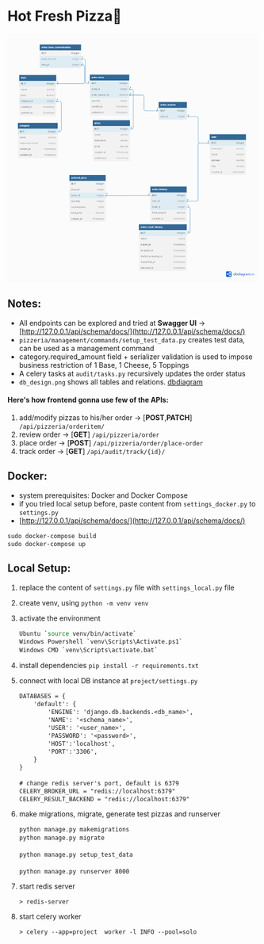 # Hot Fresh Pizza🍕

<img src="db_design.png" height="500px">

## Notes:

* All endpoints can be explored and tried at **Swagger UI** -> [http://127.0.0.1/api/schema/docs/](http://127.0.0.1/api/schema/docs/)
* `pizzeria/management/commands/setup_test_data.py` creates test data, can be used as a management command
* category.required_amount field + serializer validation is used to impose business restriction of 1 Base, 1 Cheese, 5 Toppings
* A celery tasks at `audit/tasks.py` recursively updates the order status
* `db_design.png` shows all tables and relations. [dbdiagram](https://dbdiagram.io/d/64ea34a902bd1c4a5e746c00)

#### Here's how frontend gonna use few of the APIs:

1. add/modify pizzas to his/her order -> [**POST**,**PATCH**] `/api/pizzeria/orderitem/`
2. review order -> [**GET**] `/api/pizzeria/order`
3. place order -> [**POST**] `/api/pizzeria/order/place-order`
4. track order -> [**GET**] `/api/audit/track/{id}/`


## Docker:
* system prerequisites: Docker and Docker Compose
* if you tried local setup before, paste content from `settings_docker.py` to `settings.py`
* [http://127.0.0.1/api/schema/docs/](http://127.0.0.1/api/schema/docs/)
```
sudo docker-compose build
sudo docker-compose up
```

## Local Setup:
1. replace the content of `settings.py` file with `settings_local.py` file
2. create venv, using 
    `python -m venv venv`
3. activate the environment 
    ``` BASH
    Ubuntu `source venv/bin/activate`
    Windows Powershell `venv\Scripts\Activate.ps1`
    Windows CMD `venv\Scripts\activate.bat`
    ```
4. install dependencies
    `pip install -r requirements.txt`
5. connect with local DB instance at `project/settings.py`
    ```
    DATABASES = {
        'default': {
            'ENGINE': 'django.db.backends.<db_name>',
            'NAME': '<schema_name>',
            'USER': '<user_name>',
            'PASSWORD': '<password>',
            'HOST':'localhost',
            'PORT':'3306',
        }
    }

    # change redis server's port, default is 6379
    CELERY_BROKER_URL = "redis://localhost:6379"
    CELERY_RESULT_BACKEND = "redis://localhost:6379"
    ```
6. make migrations, migrate, generate test pizzas and runserver

    ``` Bash
    python manage.py makemigrations
    python manage.py migrate

    python manage.py setup_test_data

    python manage.py runserver 8000
    ```
7. start redis server
    ```
    > redis-server
    ```
8. start celery worker
    ```
    > celery --app=project  worker -l INFO --pool=solo
    ```
